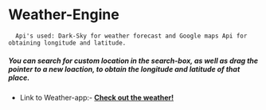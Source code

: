 # Weather-Engine

```
  Api's used: Dark-Sky for weather forecast and Google maps Api for obtaining longitude and latitude.
```

##### You can search for custom location in the search-box, as well as drag the pointer to a new loaction, to obtain the longitude and latitude of that place.

 - Link to Weather-app:- **[Check out the weather!](http://sentry-paces-41553.bitballoon.com/)**
